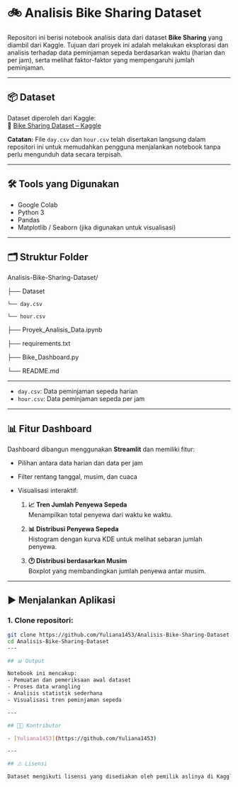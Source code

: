# 🚲 Analisis Bike Sharing Dataset

Repositori ini berisi notebook analisis data dari dataset **Bike Sharing** yang diambil dari Kaggle. Tujuan dari proyek ini adalah melakukan eksplorasi dan analisis terhadap data peminjaman sepeda berdasarkan waktu (harian dan per jam), serta melihat faktor-faktor yang mempengaruhi jumlah peminjaman.

---

## 📦 Dataset

Dataset diperoleh dari Kaggle:  
🔗 [Bike Sharing Dataset – Kaggle](https://www.kaggle.com/datasets/lakshith25pathi/bike-sharing-dataset)

**Catatan:** File `day.csv` dan `hour.csv` telah disertakan langsung dalam repositori ini untuk memudahkan pengguna menjalankan notebook tanpa perlu mengunduh data secara terpisah.

---

## 🛠️ Tools yang Digunakan

- Google Colab
- Python 3
- Pandas
- Matplotlib / Seaborn (jika digunakan untuk visualisasi)

---

## 🗂️ Struktur Folder

Analisis-Bike-Sharing-Dataset/

├── Dataset

    └── day.csv
  
    └── hour.csv
  
├── Proyek_Analisis_Data.ipynb

├── requirements.txt

├── Bike_Dashboard.py

└── README.md

---


- `day.csv`: Data peminjaman sepeda harian
- `hour.csv`: Data peminjaman sepeda per jam

---

## 📊 Fitur Dashboard

Dashboard dibangun menggunakan **Streamlit** dan memiliki fitur:

- Pilihan antara data harian dan data per jam
- Filter rentang tanggal, musim, dan cuaca
- Visualisasi interaktif:

  1. **📈 Tren Jumlah Penyewa Sepeda**  
     Menampilkan total penyewa dari waktu ke waktu.
     
  2. **📊 Distribusi Penyewa Sepeda**  
     Histogram dengan kurva KDE untuk melihat sebaran jumlah penyewa.
     
  3. **🕐 Distribusi berdasarkan Musim**  
     Boxplot yang membandingkan jumlah penyewa antar musim.

---

## ▶️ Menjalankan Aplikasi

### 1. Clone repositori:

```bash
git clone https://github.com/Yuliana1453/Analisis-Bike-Sharing-Dataset.git
cd Analisis-Bike-Sharing-Dataset
---

## 📊 Output

Notebook ini mencakup:
- Pemuatan dan pemeriksaan awal dataset
- Proses data wrangling
- Analisis statistik sederhana
- Visualisasi tren peminjaman sepeda

---

## 🧑‍💻 Kontributor

- [Yuliana1453](https://github.com/Yuliana1453)

---

## ⚠️ Lisensi

Dataset mengikuti lisensi yang disediakan oleh pemilik aslinya di Kaggle. Silakan cek halaman dataset untuk informasi lebih lanjut.

